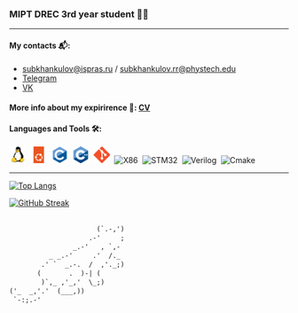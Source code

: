 ### MIPT DREC 3rd year student 👨‍🎓
---

#### My contacts 📬: 
 - subkhankulov@ispras.ru / subkhankulov.rr@phystech.edu  
 - [Telegram](https://t.me/subh4nkulov) 
 - [VK](https://vk.com/subh4nkulov)                      
#### More info about my expirirence 📜: [CV](https://github.com/RustamSubkhankulov/cv/blob/main/cv.pdf)
#### Languages and Tools 🛠️:
<div>
  <img src="https://github.com/devicons/devicon/blob/master/icons/linux/linux-original.svg" title="Linux" alt="Linux" width="30" height="30"/>&nbsp;
  <img src="https://github.com/devicons/devicon/blob/master/icons/ubuntu/ubuntu-plain.svg" title="Ubuntu" alt="Ubuntu" width="30" height="30"/>&nbsp;
  <img src="https://github.com/devicons/devicon/blob/master/icons/c/c-original.svg" title="C" alt="C" width="30" height="30"/>&nbsp;
  <img src="https://github.com/devicons/devicon/blob/master/icons/cplusplus/cplusplus-original.svg" title="C++" alt="C++" width="30" height="30"/>&nbsp;
  <img src="https://github.com/devicons/devicon/blob/master/icons/git/git-original.svg" title="GIT"  alt="GIT" width="30" height="30"/>&nbsp;
  <img src="https://w7.pngwing.com/pngs/322/656/png-transparent-x86-64-64-bit-computing-central-processing-unit-computer-icons-hardware-computer-text-rectangle-logo.png" title="X86"  alt="X86" width="30" height="30"/>&nbsp;
  <img src="https://wiki.st.com/stm32mcu/nsfr_img_auth.php/4/4e/STM32.png" title="STM32"  alt="STM32" width="30" height="30"/>&nbsp;
 <img src="https://static-00.iconduck.com/assets.00/file-type-verilog-icon-256x256-goe8p7qm.png" title="Verilog"  alt="Verilog" width="30" height="30"/>&nbsp;
 <img src="https://static-00.iconduck.com/assets.00/cmake-icon-512x511-fvtgv3ne.png" title="Cmake" alt="Cmake" width="30" height="30" />&nbsp;
</div>

---

[![Top Langs](https://github-readme-stats.vercel.app/api/top-langs/?username=RustamSubkhankulov&layout=compact&theme=dark)](https://github.com/anuraghazra/github-readme-stats)

[![GitHub Streak](https://github-readme-streak-stats.herokuapp.com?user=Ropho&theme=dark&mode=weekly)](https://git.io/streak-stats)

```

                      (`.-,')
                    .-'     ;
                _.-'   , `,-
          _ _.-'     .'  /._
        .' `  _.-.  /  ,'._;)
       (       .  )-| (
        )`,_ ,'_,'  \_;)
('_  _,'.'  (___,))
 `-:;.-'
```

